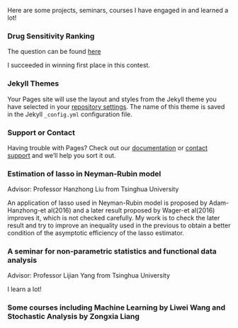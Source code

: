 Here are some projects, seminars, courses I have engaged in and learned a lot!

### Drug Sensitivity Ranking

The question can be found [here](https://www.kaggle.com/c/drugsensitivity-3)

I succeeded in winning first place in this contest.

### Jekyll Themes

Your Pages site will use the layout and styles from the Jekyll theme you have selected in your [repository settings](https://github.com/Python-equals-R-plus-Matlab/Sheng-Luo/settings). The name of this theme is saved in the Jekyll `_config.yml` configuration file.

### Support or Contact

Having trouble with Pages? Check out our [documentation](https://help.github.com/categories/github-pages-basics/) or [contact support](https://github.com/contact) and we’ll help you sort it out.

### Estimation of lasso in Neyman-Rubin model

Advisor: Professor Hanzhong Liu from Tsinghua University 

An application of lasso used in Neyman-Rubin model is proposed by Adam-Hanzhong-et al(2016) and a later result proposed by Wager-et al(2016) improves it, which is not checked carefully. My work is to check the later result and try to improve an inequality used in the previous to obtain a better condition of the asymptotic efficiency of the lasso estimator.

### A seminar for non-parametric statistics and functional data analysis

Advisor: Professor Lijian Yang from Tsinghua University

I learn a lot!

### Some courses including Machine Learning by Liwei Wang and Stochastic Analysis by Zongxia Liang
